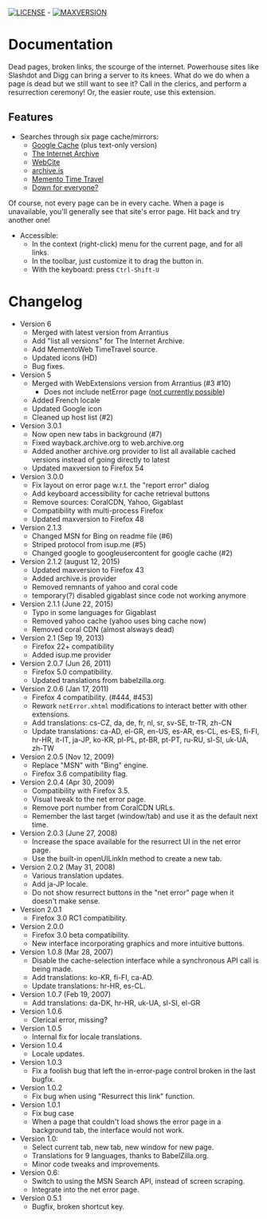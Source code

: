[![LICENSE](https://img.shields.io/badge/license-MIT-blue.svg)](LICENCE) - [![MAXVERSION](https://img.shields.io/badge/Firefox-57+-green.svg)](https://addons.mozilla.org/firefox/addon/resurrect-pages-isup-edition/)

# Documentation

Dead pages, broken links, the scourge of the internet.
Powerhouse sites like Slashdot and Digg can bring a server to its knees.
What do we do when a page is dead but we still want to see it?
Call in the clerics, and perform a resurrection ceremony!
Or, the easier route, use this extension.

## Features

 * Searches through six page cache/mirrors:
   * [Google Cache](http://www.google.com/) (plus text-only version)
   * [The Internet Archive](http://web.archive.org/)
   * [WebCite](http://www.webcitation.org/)
   * [archive.is](https://archive.is/)
   * [Memento Time Travel](http://timetravel.mementoweb.org/)
   * [Down for everyone?](http://www.isup.me/)

Of course, not every page can be in every cache.
When a page is unavailable, you'll generally see that site's error page.
Hit back and try another one!

 * Accessible:
   * In the context (right-click) menu for the current page, and for all links.
   * In the toolbar, just customize it to drag the button in.
   * With the keyboard: press `Ctrl-Shift-U`

# Changelog

 * Version 6
   * Merged with latest version from Arrantius
   * Add "list all versions" for The Internet Archive.
   * Add MementoWeb TimeTravel source.
   * Updated icons (HD)
   * Bug fixes.
 * Version 5
   * Merged with WebExtensions version from Arrantius (#3 #10)
     * Does not include netError page ([not currently possible](http://bugzil.la/1376793))
   * Added French locale
   * Updated Google icon
   * Cleaned up host list (#2)
 * Version 3.0.1
   * Now open new tabs in background (#7)
   * Fixed wayback.archive.org to web.archive.org
   * Added another archive.org provider to list all available cached versions instead of going directly to latest
   * Updated maxversion to Firefox 54
 * Version 3.0.0
   * Fix layout on error page w.r.t. the "report error" dialog
   * Add keyboard accessibility for cache retrieval buttons
   * Remove sources: CoralCDN, Yahoo, Gigablast
   * Compatibility with multi-process Firefox
   * Updated maxversion to Firefox 48
 * Version 2.1.3
   * Changed MSN for Bing on readme file (#6)
   * Striped protocol from isup.me (#5)
   * Changed google to googleusercontent for google cache (#2)
 * Version 2.1.2 (august 12, 2015)
   * Updated maxversion to Firefox 43
   * Added archive.is provider
   * Removed remnants of yahoo and coral code
   * temporary(?) disabled gigablast since code not working anymore
 * Version 2.1.1 (June 22, 2015)
   * Typo in some languages for Gigablast
   * Removed yahoo cache (yahoo uses bing cache now)
   * Removed coral CDN (almost alsways dead)
 * Version 2.1 (Sep 19, 2013)
   * Firefox 22+ compatibility
   * Added isup.me provider
 * Version 2.0.7 (Jun 26, 2011)
   * Firefox 5.0 compatibility.
   * Updated translations from babelzilla.org.
 * Version 2.0.6 (Jan 17, 2011)
   * Firefox 4 compatibility. (#444, #453)
   * Rework `netError.xhtml` modifications to interact better with other extensions.
   * Add translations: cs-CZ, da, de, fr, nl, sr, sv-SE, tr-TR, zh-CN
   * Update translations: ca-AD, el-GR, en-US, es-AR, es-CL, es-ES, fi-FI, hr-HR, it-IT, ja-JP, ko-KR, pl-PL, pt-BR, pt-PT, ru-RU, sl-SI, uk-UA, zh-TW
 * Version 2.0.5 (Nov 12, 2009)
   * Replace "MSN" with "Bing" engine.
   * Firefox 3.6 compatibility flag.
 * Version 2.0.4 (Apr 30, 2009)
   * Compatibility with Firefox 3.5.
   * Visual tweak to the net error page.
   * Remove port number from CoralCDN URLs.
   * Remember the last target (window/tab) and use it as the default next time.
 * Version 2.0.3 (June 27, 2008)
   * Increase the space available for the resurrect UI in the net error page.
   * Use the built-in openUILinkIn method to create a new tab.
 * Version 2.0.2 (May 31, 2008)
   * Various translation updates.
   * Add ja-JP locale.
   * Do not show resurrect buttons in the "net error" page when it doesn't make sense.
 * Version 2.0.1
   * Firefox 3.0 RC1 compatibility.
 * Version 2.0.0
   * Firefox 3.0 beta compatibility.
   * New interface incorporating graphics and more intuitive buttons.
 * Version 1.0.8 (Mar 28, 2007)
   * Disable the cache-selection interface while a synchronous API call is being made.
   * Add translations: ko-KR, fi-FI, ca-AD.
   * Update translations: hr-HR, es-CL.
 * Version 1.0.7 (Feb 19, 2007)
   * Add translations: da-DK, hr-HR, uk-UA, sl-SI, el-GR
 * Version 1.0.6
   * Clerical error, missing?
 * Version 1.0.5
   * Internal fix for locale translations.
 * Version 1.0.4
   * Locale updates.
 * Version 1.0.3
   * Fix a foolish bug that left the in-error-page control broken in the last bugfix.
 * Version 1.0.2
   * Fix bug when using "Resurrect this link" function.
 * Version 1.0.1
   * Fix bug case
   * When a page that couldn't load shows the error page in a background tab, the interface would not work.
 * Version 1.0:
   * Select current tab, new tab, new window for new page.
   * Translations for 9 languages, thanks to BabelZilla.org.
   * Minor code tweaks and improvements.
 * Version 0.6:
   * Switch to using the MSN Search API, instead of screen scraping.
   * Integrate into the net error page.
 * Version 0.5.1
   * Bugfix, broken shortcut key.
